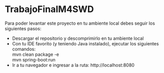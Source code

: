 # TrabajoFinalM4SWD

Para poder levantar este proyecto en tu ambiente local debes seguir los siguientes pasos:

- Descargar el repositorio y descomprimirlo en tu ambiente local
- Con tu IDE favorito (y teniendo Java instalado), ejecutar los siguientes comandos:  
        mvn clean package -e  
        mvn spring-boot:run
- Ir a tu navegador e ingresar a la ruta: 
        http://localhost:8080
